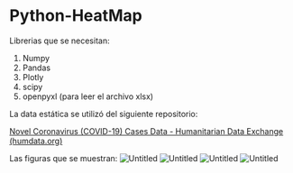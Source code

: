 # Python-HeatMap
Librerias que se necesitan:

1. Numpy
2. Pandas
3. Plotly
4. scipy
5. openpyxl (para leer el archivo xlsx)

La data estática se utilizó del siguiente repositorio:

[Novel Coronavirus (COVID-19) Cases Data - Humanitarian Data Exchange (humdata.org)](https://data.humdata.org/dataset/novel-coronavirus-2019-ncov-cases)

Las figuras que se muestran:
![Untitled](https://github.com/dennisMSF/Python-HeatMap/blob/main/fig1.png)
![Untitled](https://github.com/dennisMSF/Python-HeatMap/blob/main/fig2.png)
![Untitled](https://github.com/dennisMSF/Python-HeatMap/blob/main/fig3.png)
![Untitled](https://github.com/dennisMSF/Python-HeatMap/blob/main/fig4.png)
